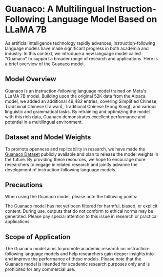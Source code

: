 # Guanaco: A Multilingual Instruction-Following Language Model Based on LLaMA 7B

As artificial intelligence technology rapidly advances, instruction-following language models have made significant progress in both academia and industry. In this context, we introduce a new language model called "Guanaco" to support a broader range of research and applications. Here is a brief overview of the Guanaco model.

## Model Overview

Guanaco is an instruction-following language model trained on Meta's LLaMA 7B model. Building upon the original 52K data from the Alpaca model, we added an additional 49,482 entries, covering Simplified Chinese, Traditional Chinese (Taiwan), Traditional Chinese (Hong Kong), and various linguistic and grammatical tasks. By retraining and optimizing the model with this rich data, Guanaco demonstrates excellent performance and potential in a multilingual environment.

## Dataset and Model Weights

To promote openness and replicability in research, we have made the [Guanaco Dataset](https://huggingface.co/datasets/JosephusCheung/GuanacoDataset) publicly available and plan to release the model weights in the future. By providing these resources, we hope to encourage more researchers to engage in related research and jointly advance the development of instruction-following language models.

## Precautions

When using the Guanaco model, please note the following points:

The Guanaco model has not yet been filtered for harmful, biased, or explicit content. During use, outputs that do not conform to ethical norms may be generated. Please pay special attention to this issue in research or practical applications.

## Scope of Application

The Guanaco model aims to promote academic research on instruction-following language models and help researchers gain deeper insights into and improve the performance of these models. Please note that the Guanaco model is intended for academic research purposes only and is prohibited for any commercial use.

